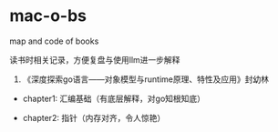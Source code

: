 # mac-o-bs

map and code of books

读书时相关记录，方便复盘与使用llm进一步解释

1. 《深度探索go语言——对象模型与runtime原理、特性及应用》封幼林

- chapter1: 汇编基础（有底层解释，对go知根知底）

- chapter2: 指针（内存对齐，令人惊艳）

